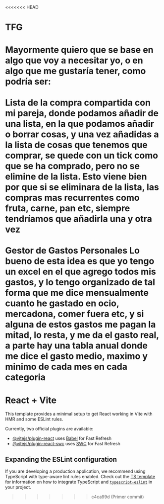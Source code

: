 <<<<<<< HEAD
# TFG

Mayormente quiero que se base en algo que voy a necesitar yo, o en algo que me gustaría tener, como podría ser:
<br><br>
**Lista de la compra compartida** con mi pareja, donde podamos añadir de una lista, en la que podamos añadir o borrar cosas, y una vez añadidas a la lista de cosas que tenemos que comprar, se quede con un tick como que se ha comprado, pero no se elimine de la lista. Esto viene bien por que si se eliminara de la lista, las compras mas recurrentes como fruta, carne, pan etc, siempre tendríamos que añadirla una y otra vez
<br><br>
**Gestor de Gastos Personales** Lo bueno de esta idea es que yo tengo un excel en el que agrego todos mis gastos, y lo tengo organizado de tal forma que me dice mensualmente cuanto he gastado en ocio, mercadona, comer fuera etc, y si alguna de estos gastos me pagan la mitad, lo resta, y me da el gasto real, a parte hay una tabla anual donde me dice el gasto medio, maximo y minimo de cada mes en cada categoria
=======
# React + Vite

This template provides a minimal setup to get React working in Vite with HMR and some ESLint rules.

Currently, two official plugins are available:

- [@vitejs/plugin-react](https://github.com/vitejs/vite-plugin-react/blob/main/packages/plugin-react) uses [Babel](https://babeljs.io/) for Fast Refresh
- [@vitejs/plugin-react-swc](https://github.com/vitejs/vite-plugin-react/blob/main/packages/plugin-react-swc) uses [SWC](https://swc.rs/) for Fast Refresh

## Expanding the ESLint configuration

If you are developing a production application, we recommend using TypeScript with type-aware lint rules enabled. Check out the [TS template](https://github.com/vitejs/vite/tree/main/packages/create-vite/template-react-ts) for information on how to integrate TypeScript and [`typescript-eslint`](https://typescript-eslint.io) in your project.
>>>>>>> c4ca99d (Primer commit)
